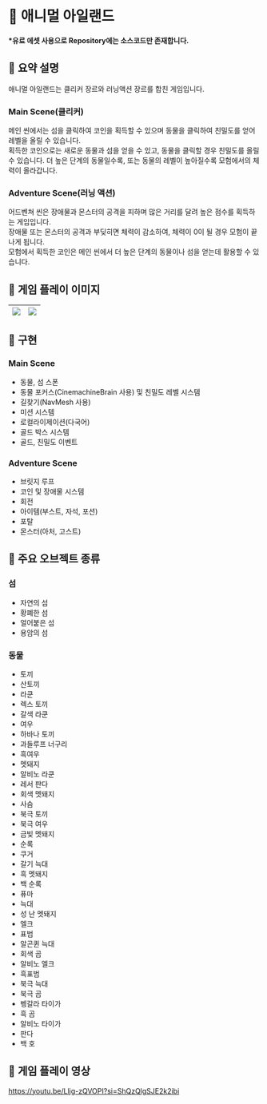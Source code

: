 # 🚀 애니멀 아일랜드

#### *유료 에셋 사용으로 Repository에는 소스코드만 존재합니다.

## 📌 요약 설명

애니멀 아일랜드는 클리커 장르와 러닝액션 장르를 합친 게임입니다. <br>

### Main Scene(클리커)
메인 씬에서는 섬을 클릭하여 코인을 획득할 수 있으며 동물을 클릭하여 친밀도를 얻어 레벨을 올릴 수 있습니다. <br>
획득한 코인으로는 새로운 동물과 섬을 얻을 수 있고, 동물을 클릭할 경우 친밀도를 올릴 수 있습니다. 
더 높은 단계의 동물일수록, 또는 동물의 레벨이 높아질수록 모험에서의 체력이 올라갑니다.

### Adventure Scene(러닝 액션)
어드벤쳐 씬은 장애물과 몬스터의 공격을 피하며 많은 거리를 달려 높은 점수를 획득하는 게임입니다. <br>
장애물 또는 몬스터의 공격과 부딪히면 체력이 감소하여, 체력이 0이 될 경우 모험이 끝나게 됩니다. <br>
모험에서 획득한 코인은 메인 씬에서 더 높은 단계의 동물이나 섬을 얻는데 활용할 수 있습니다.

## 📌 게임 플레이 이미지

<img src="https://github.com/LeeWxx/LeeWxx.github.io/assets/99359120/5be3f9fe-770a-4d74-9148-f56073e3e975"> |   <img src="https://github.com/LeeWxx/LeeWxx.github.io/assets/99359120/7585c77d-92ea-4318-b85b-da9679596389">
---|---|

## 📌 구현

### Main Scene
- 동물, 섬 스폰
- 동물 포커스(CinemachineBrain 사용) 및 친밀도 레벨 시스템
- 길찾기(NavMesh 사용)
- 미션 시스템
- 로컬라이제이션(다국어)
- 골드 박스 시스템
- 골드, 친밀도 이벤트

### Adventure Scene
- 브릿지 루프
- 코인 및 장애물 시스템
- 회전
- 아이템(부스트, 자석, 포션)
- 포탈
- 몬스터(아처, 고스트)

## 📌 주요 오브젝트 종류

### 섬 
- 자연의 섬
- 황폐한 섬
- 얼어붙은 섬
- 용암의 섬

### 동물
- 토끼
- 산토끼
- 라쿤
- 렉스 토끼
- 갈색 라쿤
- 여우
- 하바나 토끼
- 과들루프 너구리
- 흑여우
- 멧돼지
- 알비노 라쿤
- 레서 판다
- 회색 멧돼지
- 사슴
- 북극 토끼
- 북극 여우
- 금빛 멧돼지
- 순록
- 쿠거
- 갈기 늑대
- 흑 멧돼지
- 백 순록
- 퓨마
- 늑대
- 성 난 멧돼지
- 엘크
- 표범
- 알곤퀸 늑대
- 회색 곰
- 알비노 엘크
- 흑표범
- 북극 늑대
- 북극 곰
- 벵갈라 타이가
- 흑 곰
- 알비노 타이가
- 판다
- 백 호


## 📌 게임 플레이 영상

https://youtu.be/Lljg-zQVOPI?si=ShQzQlgSJE2k2ibi
